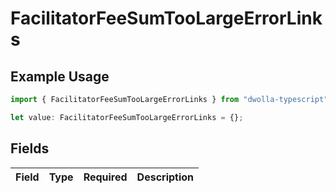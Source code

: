 # FacilitatorFeeSumTooLargeErrorLinks

## Example Usage

```typescript
import { FacilitatorFeeSumTooLargeErrorLinks } from "dwolla-typescript";

let value: FacilitatorFeeSumTooLargeErrorLinks = {};
```

## Fields

| Field       | Type        | Required    | Description |
| ----------- | ----------- | ----------- | ----------- |